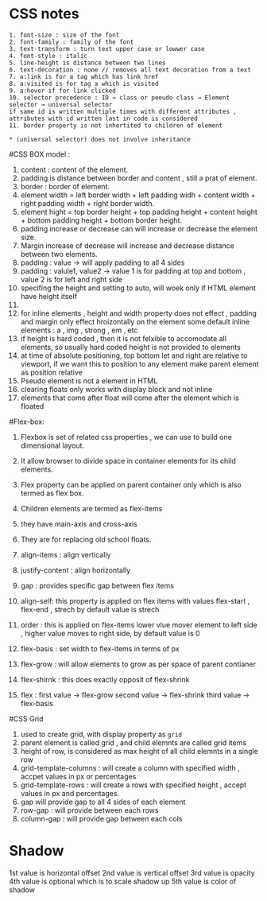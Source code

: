 # CSS notes

    1. font-size : size of the font
    2. font-family : family of the font
    3. text-transform : turn text upper case or lowwer case
    4. font-style : italic
    5. line-height is distance between two lines
    6. text-decoration : none // removes all text decoration from a text
    7. a:link is for a tag which has link href
    8. a:visited is for tag a which is visited
    9. a:hover if for link clicked
    10. selector precedence : ID → class or peeudo class → Element selector → universal selector
    if same id is written multiple times with different attributes , attributes with id written last in code is considered
    11. border property is not inhertited to children of element

    * (universal selector) does not involve inheritance

#CSS BOX model :

1. content : content of the element.
2. padding is distance between border and content , still a prat of element.
3. border : border of element.
4. element width = left border width + left padding widh + content width + right padding width + right border width.
5. element hight = top border height + top padding height + content height + bottom padding height + bottom border height.
6. padding increase or decrease can will increase or decrease the element size.
7. Margin increase of decrease will increase and decrease distance between two elements.
8. padding : value → will apply padding to all 4 sides
9. padding : valule1, value2 → value 1 is for padding at top and bottom , value 2 is for left and right side
10. specifing the height and setting to auto, will woek only if HTML element have height itself
11.
12. for inline elements , height and width property does not effect , padding and margin only effect hroizontally on the element
    some default inline elements : a , img , strong , em , etc
13. if height is hard coded , then it is not felxible to accomodate all elements, so usually hard coded height is not provided to elements
14. at time of absolute positioning, top bottom let and right are relative to viewport, if we want this to position to any element make parent element as position relative
15. Pseudo element is not a element in HTML
16. clearing floats only works with display block and not inline
17. elements that come after float will come after the element which is floated

#Flex-box:

1. Flexbox is set of related css properties , we can use to build one dimensional layout.

2. It allow browser to divide space in container elements for its child elements.

3. Flex property can be applied on parent container only which is also termed as flex box.

4. Children elements are termed as flex-items

5. they have main-axis and cross-axis

6. They are for replacing old school floats.

7. align-items : align vertically
8. justify-content : align horizontally
9. gap : provides specific gap between flex items
10. align-self: this property is applied on flex items with values flex-start , flex-end , strech
    by default value is strech
11. order : this is applied on flex-items lower vlue mover element to left side , higher value moves to right side, by default value is 0
12. flex-basis : set width to flex-items in terms of px
13. flex-grow : will allow elements to grow as per space of parent contianer
14. flex-shirnk : this does exactly opposit of flex-shrink
15. flex : first value → flex-grow second value → flex-shrink third value → flex-basis

#CSS Grid

1. used to create grid, with display property as `grid`
2. parent element is called grid , and child elemnts are called grid items
3. height of row, is considered as max height of all child elemnts in a single row
4. grid-template-columns : will create a column with specified width , accpet values in px or percentages
5. grid-template-rows : will create a rows with specified height , accept values in px and percentages.
6. gap will provide gap to all 4 sides of each element
7. row-gap : will provide between each rows
8. column-gap : will provide gap between each cols

# Shadow

1st value is horizontal offset
2nd value is vertical offset
3rd value is opacity
4th value is optional which is to scale shadow up
5th value is color of shadow
